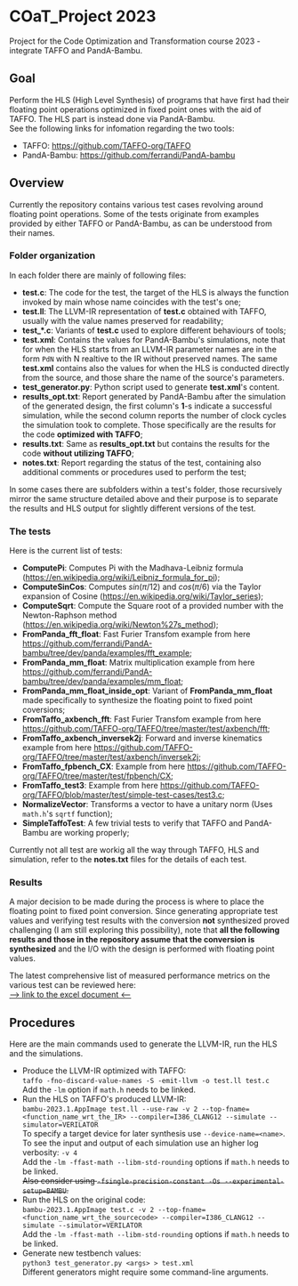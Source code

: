 # COaT_Project 2023
Project for the Code Optimization and Transformation course 2023 - integrate TAFFO and PandA-Bambu.

## Goal

Perform the HLS (High Level Synthesis) of programs that have first had their floating point operations optimized in fixed point ones with the aid of TAFFO. The HLS part is instead done via PandA-Bambu. <br>
See the following links for infomation regarding the two tools:
- TAFFO: https://github.com/TAFFO-org/TAFFO
- PandA-Bambu: https://github.com/ferrandi/PandA-bambu

## Overview

Currently the repository contains various test cases revolving around floating point operations. Some of the tests originate from examples provided by either TAFFO or PandA-Bambu, as can be understood from their names.

### Folder organization

In each folder there are mainly of following files:
- **test.c**: The code for the test, the target of the HLS is always the function invoked by main whose name coincides with the test's one;
- **test.ll**: The LLVM-IR representation of **test.c** obtained with TAFFO, usually with the value names preserved for readability;
- **test_*.c**: Variants of **test.c** used to explore different behaviours of tools;
- **test.xml**: Contains the values for PandA-Bambu's simulations, note that for when the HLS starts from an LLVM-IR parameter names are in the form `PdN` with N realtive to the IR without preserved names. The same **test.xml** contains also the values for when the HLS is conducted directly from the source, and those share the name of the source's parameters.
- **test_generator.py**: Python script used to generate **test.xml**'s content.
- **results_opt.txt**: Report generated by PandA-Bambu after the simulation of the generated design, the first column's **1**-s indicate a successful simulation, while the second column reports the number of clock cycles the simulation took to complete. Those specifically are the results for the code **optimized with TAFFO**;
- **results.txt**: Same as **results_opt.txt** but contains the results for the code **without utilizing TAFFO**;
- **notes.txt**: Report regarding the status of the test, containing also additional comments or procedures used to perform the test;

In some cases there are subfolders within a test's folder, those recursively mirror the same structure detailed above and their purpose is to separate the results and HLS output for slightly different versions of the test.

### The tests

Here is the current list of tests:

- **ComputePi**: Computes Pi with the Madhava-Leibniz formula (https://en.wikipedia.org/wiki/Leibniz_formula_for_pi);
- **ComputeSinCos**: Computes $sin(\pi/12)$ and $cos(\pi/6)$ via the Taylor expansion of Cosine (https://en.wikipedia.org/wiki/Taylor_series);
- **ComputeSqrt**: Compute the Square root of a provided number with the Newton-Raphson method (https://en.wikipedia.org/wiki/Newton%27s_method);
- **FromPanda_fft_float**: Fast Furier Transfom example from here https://github.com/ferrandi/PandA-bambu/tree/dev/panda/examples/fft_example;
- **FromPanda_mm_float**: Matrix multiplication example from here https://github.com/ferrandi/PandA-bambu/tree/dev/panda/examples/mm_float;
- **FromPanda_mm_float_inside_opt**: Variant of **FromPanda_mm_float** made specifically to synthesize the floating point to fixed point coversions;
- **FromTaffo_axbench_fft**: Fast Furier Transfom example from here https://github.com/TAFFO-org/TAFFO/tree/master/test/axbench/fft;
- **FromTaffo_axbench_inversek2j**: Forward and inverse kinematics example from here https://github.com/TAFFO-org/TAFFO/tree/master/test/axbench/inversek2j;
- **FromTaffo_fpbench_CX**: Example from here https://github.com/TAFFO-org/TAFFO/tree/master/test/fpbench/CX;
- **FromTaffo_test3**: Example from here https://github.com/TAFFO-org/TAFFO/blob/master/test/simple-test-cases/test3.c;
- **NormalizeVector**: Transforms a vector to have a unitary norm (Uses `math.h`'s `sqrtf` function);
- **SimpleTaffoTest**: A few trivial tests to verify that TAFFO and PandA-Bambu are working properly;

Currently not all test are workig all the way through TAFFO, HLS and simulation, refer to the **notes.txt** files for the details of each test.

### Results

A major decision to be made during the process is where to place the floating point to fixed point conversion. Since generating appropriate test values and verifying test results with the conversion **not** synthesized proved challenging (I am still exploring this possibility), note that **all the following results and those in the repository assume that the conversion is synthesized** and the I/O with the design is performed with floating point values. 

The latest comprehensive list of measured performance metrics on the various test can be reviewed here:<br>
[--> link to the excel document <--](https://polimi365-my.sharepoint.com/:x:/g/personal/10669641_polimi_it/EQ8R5ElhK_BKmf_rSk1-DioBY5HdXF9fdG_eAb6Fkf4CdQ?e=v3GLxB)

## Procedures

Here are the main commands used to generate the LLVM-IR, run the HLS and the simulations.

- Produce the LLVM-IR optimized with TAFFO:<br>
    `taffo -fno-discard-value-names -S -emit-llvm -o test.ll test.c`<br>
    Add the `-lm` option if `math.h` needs to be linked.
- Run the HLS on TAFFO's produced LLVM-IR:<br>
    `bambu-2023.1.AppImage test.ll --use-raw -v 2 --top-fname=<function_name_wrt_the_IR> --compiler=I386_CLANG12 --simulate --simulator=VERILATOR`<br>
    To specify a target device for later synthesis use `--device-name=<name>`.<br>
    To see the input and output of each simulation use an higher log verbosity: `-v 4`<br>
    Add the `-lm -ffast-math --libm-std-rounding` options if `math.h` needs to be linked.<br>
    ~~Also consider using `-fsingle-precision-constant -Os --experimental-setup=BAMBU`.~~
- Run the HLS on the original code:<br>
    `bambu-2023.1.AppImage test.c -v 2 --top-fname=<function_name_wrt_the_sourcecode> --compiler=I386_CLANG12 --simulate --simulator=VERILATOR`<br>
    Add the `-lm -ffast-math --libm-std-rounding` options if `math.h` needs to be linked.
- Generate new testbench values:<br>
    `python3 test_generator.py <args> > test.xml`<br>
    Different generators might require some command-line arguments.
